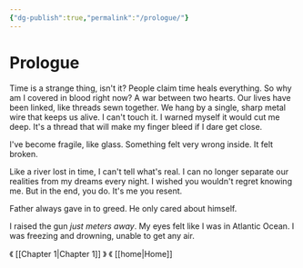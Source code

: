```yaml
---
{"dg-publish":true,"permalink":"/prologue/"}
---
```



# Prologue

Time is a strange thing, isn't it? People claim time heals everything. So why am I covered in blood right now? A war between two hearts. Our lives have been linked, like threads sewn together. We hang by a single, sharp metal wire that keeps us alive. I can't touch it. I warned myself it would cut me deep. It's a thread that will make my finger bleed if I dare get close.

I've become fragile, like glass. Something felt very wrong inside. It felt broken.

Like a river lost in time, I can't tell what's real. I can no longer separate our realities from my dreams every night. I wished you wouldn't regret knowing me. But in the end, you do. It's me you resent.

Father always gave in to greed. He only cared about himself.

I raised the gun *just meters away*. My eyes felt like I was in Atlantic Ocean. I was freezing and drowning, unable to get any air.

《 [[Chapter 1\|Chapter 1]] 》
《 [[home\|Home]]
